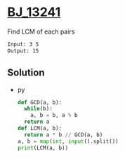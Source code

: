 # [BJ_13241](https://acmicpc.net/problem/13241)

Find LCM of each pairs

```txt
Input: 3 5
Output: 15
```

## Solution

* py

  ```py
  def GCD(a, b):
    while(b):
      a, b = b, a % b
    return a
  def LCM(a, b):
    return a * b // GCD(a, b)
  a, b = map(int, input().split())
  print(LCM(a, b))
  ```
